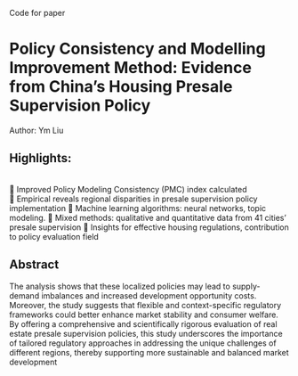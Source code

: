 Code for paper
# Policy Consistency and Modelling Improvement Method: Evidence from China’s Housing Presale Supervision Policy
Author: Ym Liu
## Highlights:
<br> 	Improved Policy Modeling Consistency (PMC) index calculated
<br> 	Empirical reveals regional disparities in presale supervision policy implementation
	Machine learning algorithms: neural networks, topic modeling.
	Mixed methods: qualitative and quantitative data from 41 cities’ presale supervision
	Insights for effective housing regulations, contribution to policy evaluation field

## Abstract
The analysis shows that these localized policies may lead to supply-demand imbalances and increased development opportunity costs. Moreover, the study suggests that flexible and context-specific regulatory frameworks could better enhance market stability and consumer welfare. By offering a comprehensive and scientifically rigorous evaluation of real estate presale supervision policies, this study underscores the importance of tailored regulatory approaches in addressing the unique challenges of different regions, thereby supporting more sustainable and balanced market development
